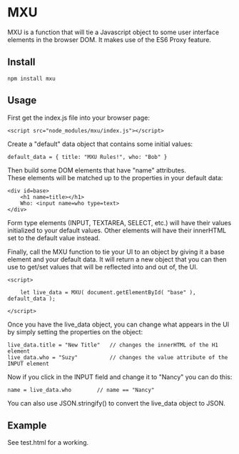 
# MXU

MXU is a function that will tie a Javascript object to some user interface elements in the browser DOM.
It makes use of the ES6 Proxy feature.

## Install

	npm install mxu


## Usage

First get the index.js file into your browser page:

	<script src="node_modules/mxu/index.js"></script>


Create a "default" data object that contains some initial values:

	default_data = { title: "MXU Rules!", who: "Bob" }


Then build some DOM elements that have "name" attributes.  
These elements will be matched up to the properties in your default data:

	<div id=base>
		<h1 name=title></h1>
		Who: <input name=who type=text>
	</div>

Form type elements (INPUT, TEXTAREA, SELECT, etc.) will have their values initialized to your default values.
Other elements will have their innerHTML set to the default value instead.

Finally, call the MXU function to tie your UI to an object by giving it a base element and your default data.
It will return a new object that you can then use to get/set values that will be reflected into and out of, the UI.

	<script>

		let live_data = MXU( document.getElementById( "base" ), default_data );
	
	</script>


Once you have the live_data object, you can change what appears in the UI by simply setting the properties on the object:


	live_data.title = "New Title"	// changes the innerHTML of the H1 element
	live_data.who = "Suzy"			// changes the value attribute of the INPUT element


Now if you click in the INPUT field and change it to "Nancy" you can do this:

	name = live_data.who		// name == "Nancy"


You can also use JSON.stringify() to convert the live_data object to JSON.


## Example

See test.html for a working.



